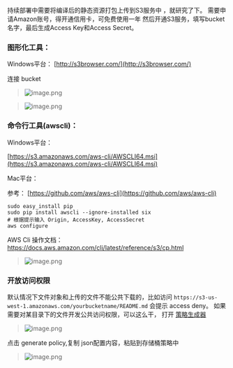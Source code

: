 持续部署中需要将编译后的静态资源打包上传到S3服务中 ，就研究了下。
需要申请Amazon账号，得开通信用卡，可免费使用一年
然后开通S3服务，填写bucket名字，最后生成Access Key和Access Secret。
### 图形化工具：  
Windows平台：
[http://s3browser.com/](http://s3browser.com/)

连接 bucket
> ![image.png](https://hexo-blog.pek3b.qingstor.com/upload_images/71414-f1768abeb95af95a.png?imageMogr2/auto-orient/strip%7CimageView2/2/w/1240)

> ![image.png](https://hexo-blog.pek3b.qingstor.com/upload_images/71414-419905c1b1ecbb78.png?imageMogr2/auto-orient/strip%7CimageView2/2/w/1240)


### 命令行工具(awscli)：

Windows平台：

[https://s3.amazonaws.com/aws-cli/AWSCLI64.msi](https://s3.amazonaws.com/aws-cli/AWSCLI64.msi)

Mac平台：

参考：  [https://github.com/aws/aws-cli](https://github.com/aws/aws-cli)
```
sudo easy_install pip
sudo pip install awscli --ignore-installed six
# 根据提示输入 Origin, AccessKey, AccessSecret
aws configure
```
AWS Cli 操作文档：https://docs.aws.amazon.com/cli/latest/reference/s3/cp.html
> ![image.png](https://hexo-blog.pek3b.qingstor.com/upload_images/71414-e1a48b4783a9b6c1.png?imageMogr2/auto-orient/strip%7CimageView2/2/w/1240)

### 开放访问权限
默认情况下文件对象和上传的文件不能公共下载的，比如访问 `https://s3-us-west-1.amazonaws.com/yourbucketname/README.md` 会提示 access deny。
如果需要对某目录下的文件开发公共访问权限，可以这么干，
打开 [策略生成器](https://awspolicygen.s3.amazonaws.com/policygen.html)
> ![image.png](https://hexo-blog.pek3b.qingstor.com/upload_images/71414-dfcf1c96c11c4eb6.png?imageMogr2/auto-orient/strip%7CimageView2/2/w/1240)

点击 generate policy,复制 json配置内容，粘贴到存储桶策略中

> ![image.png](https://hexo-blog.pek3b.qingstor.com/upload_images/71414-dc7cb33619d96f59.png?imageMogr2/auto-orient/strip%7CimageView2/2/w/1240)
